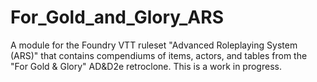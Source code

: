 # For_Gold_and_Glory_ARS
A module for the Foundry VTT ruleset "Advanced Roleplaying System (ARS)" that contains compendiums of items, actors, and tables from the "For Gold &amp; Glory" AD&amp;D2e retroclone.  This is a work in progress.
